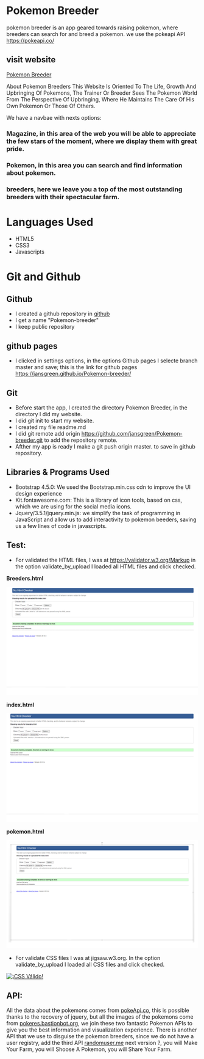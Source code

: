 # Pokemon Breeder

pokemon breeder is an app geared towards raising pokemon, where breeders can search for and breed a pokemon. we use the pokeapi API https://pokeapi.co/

## visit website
[Pokemon Breeder](https://jansgreen.github.io/Pokemon-breeder/)

About Pokemon Breeders
This Website Is Oriented To The Life, Growth And Upbringing Of Pokemons, The Trainer Or Breeder Sees The Pokemon World From The Perspective Of Upbringing, Where He Maintains The Care Of His Own Pokemon Or Those Of Others.

We have a navbae with nexts options:
### Magazine, in this area of ​​the web you will be able to appreciate the few stars of the moment, where we display them with great pride.

### Pokemon, in this area you can search and find information about pokemon.

### breeders, here we leave you a top of the most outstanding breeders with their spectacular farm.

# Languages Used 

 * HTML5
 * CSS3
 * Javascripts

# Git and Github
  ## Github
  * I created a github repository in [github](https://github.com/)
  * I get a name "Pokemon-breeder"
  * I keep public repository
  
  ## github pages
  * I clicked in settings options, in the options Github pages I selecte branch master and save; this is the link for github pages https://jansgreen.github.io/Pokemon-breeder/ 

  ## Git

  * Before start the app, I created the directory Pokemon Breeder, in the directory I did my website.
  * I did git init to start my website.
  * I created my file readme.md
  * I did git remote add origin https://github.com/jansgreen/Pokemon-breeder.git to add the repository remote.
  * Afther my app is ready I make a git push origin master. to save in github repository.


## Libraries & Programs Used

 * Bootstrap 4.5.0: We used the Bootstrap.min.css cdn to improve the UI design experience
 * Kit.fontawesome.com: This is a library of icon tools, based on css, which we are using for the social media icons.
 * Jquery/3.5.1/jquery.min.js: we simplify the task of programming in JavaScript and allow us to add interactivity to pokemon beeders, saving us a few lines of code in javascripts.

## Test:
 * For validated the HTML files, I was at https://validator.w3.org/Markup in the option validate_by_upload I loaded all HTML files and click checked.
 
 **Breeders.html**

 ![ScreenShot](readmeImag/html1.PNG)

 **index.html**

 ![ScreenShot](readmeImag/html2.png)

  **pokemon.html**

 ![ScreenShot](readmeImag/html3.png)

 * For validate CSS files I was at jigsaw.w3.org. In the option validate_by_upload I loaded all CSS files and click checked.
 <a href="http://jigsaw.w3.org/css-validator/check/referer">
    <img style="border:0;width:88px;height:31px"
        src="http://jigsaw.w3.org/css-validator/images/vcss-blue"
        alt="¡CSS Válido!" />
  </a>

## API:
  All the data about the pokemons comes from [pokeApi.co](https://pokeapi.co), this is possible thanks to the recovery of jquery, but all the images of the pokemons come from [pokeres.bastionbot.org](https://pokeres.bastionbot.org/), we join these two fantastic Pokemon APIs to give you the best information and visualization experience.
  There is another API that we use to disguise the pokemon breeders, since we do not have a user registry, add the third API [randomuser.me](https://randomuser.me)
next version ?, you will Make Your Farm, you will Shoose A Pokemon, you will Share Your Farm.